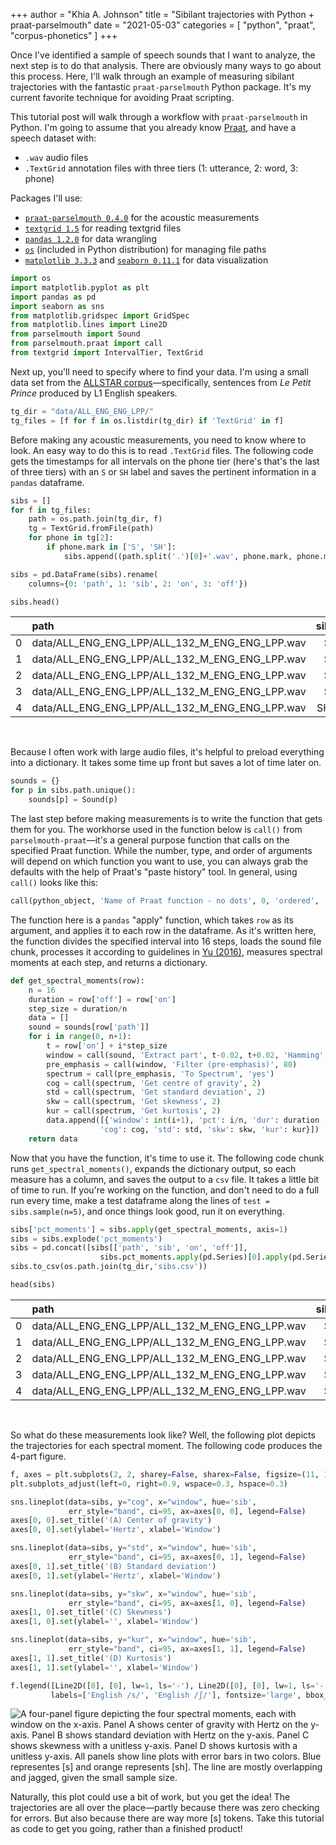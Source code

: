 +++
author = "Khia A. Johnson"
title = "Sibilant trajectories with Python + praat-parselmouth"
date = "2021-05-03"
categories = [
    "python",
    "praat",
    "corpus-phonetics"
	]
+++

Once I've identified a sample of speech sounds that I want to analyze, the next step is to do that analysis. There are obviously many ways to go about this process. Here, I'll walk through an example of measuring sibilant trajectories with the fantastic `praat-parselmouth` Python package. It's my current favorite technique for avoiding Praat scripting.

 <!--more-->

This tutorial post will walk through a workflow with `praat-parselmouth` in Python. I'm going to assume that you already know [Praat](https://www.fon.hum.uva.nl/praat/), and have a speech dataset with:
- `.wav` audio files
- `.TextGrid` annotation files with three tiers (1: utterance, 2: word, 3: phone)

Packages I'll use:
- [`praat-parselmouth 0.4.0`](https://parselmouth.readthedocs.io/en/stable/index.html) for the acoustic measurements
- [`textgrid 1.5`](https://github.com/kylebgorman/textgrid) for reading textgrid files
- [`pandas 1.2.0`](https://pandas.pydata.org/pandas-docs/stable/index.html) for data wrangling
- [`os`](https://docs.python.org/3/library/os.html) (included in Python distribution) for managing file paths
- [`matplotlib 3.3.3`](https://matplotlib.org/) and [`seaborn 0.11.1`](https://seaborn.pydata.org/) for data visualization

```py
import os
import matplotlib.pyplot as plt
import pandas as pd
import seaborn as sns
from matplotlib.gridspec import GridSpec
from matplotlib.lines import Line2D
from parselmouth import Sound
from parselmouth.praat import call
from textgrid import IntervalTier, TextGrid
```

Next up, you'll need to specify where to find your data. I'm using a small data set from the [ALLSTAR corpus](https://groups.linguistics.northwestern.edu/speech_comm_group/allsstar2/#!/)—specifically, sentences from *Le Petit Prince* produced by L1 English speakers. 

```py
tg_dir = "data/ALL_ENG_ENG_LPP/"
tg_files = [f for f in os.listdir(tg_dir) if 'TextGrid' in f]
```

Before making any acoustic measurements, you need to know where to look. An easy way to do this is to read `.TextGrid` files. The following code gets the timestamps for all intervals on the phone tier (here's that's the last of three tiers) with an `S` or `SH` label and saves the pertinent information in a `pandas` dataframe.

```py
sibs = []
for f in tg_files:
    path = os.path.join(tg_dir, f)
    tg = TextGrid.fromFile(path)
    for phone in tg[2]:
        if phone.mark in ['S', 'SH']:
            sibs.append((path.split('.')[0]+'.wav', phone.mark, phone.minTime, phone.maxTime))

sibs = pd.DataFrame(sibs).rename(
    columns={0: 'path', 1: 'sib', 2: 'on', 3: 'off'})

sibs.head()
```
| | path | sib | on | off |
| :--- | :--- | ---: | ---: | ---: |
| 0 | data/ALL_ENG_ENG_LPP/ALL_132_M_ENG_ENG_LPP.wav | S  | 0.193 | 0.313 |
| 1 | data/ALL_ENG_ENG_LPP/ALL_132_M_ENG_ENG_LPP.wav | S  | 1.843 | 1.902 |
| 2 | data/ALL_ENG_ENG_LPP/ALL_132_M_ENG_ENG_LPP.wav | S  | 3.227 | 3.267 |
| 3 | data/ALL_ENG_ENG_LPP/ALL_132_M_ENG_ENG_LPP.wav | S  | 3.597 | 3.687 |
| 4 | data/ALL_ENG_ENG_LPP/ALL_132_M_ENG_ENG_LPP.wav | SH | 6.113 | 6.253 |

<br>

Because I often work with large audio files, it's helpful to preload everything into a dictionary. It takes some time up front but saves a lot of time later on. 

```py
sounds = {}
for p in sibs.path.unique():
    sounds[p] = Sound(p)
```

The last step before making measurements is to write the function that gets them for you. The workhorse used in the function below is `call()` from `parselmouth-praat`—it's a general purpose function that calls on the specified Praat function. While the number, type, and order of arguments will depend on which function you want to use, you can always grab the defaults with the help of Praat's "paste history" tool. In general, using `call()` looks like this:

```py
call(python_object, 'Name of Praat function - no dots', 0, 'ordered', 'args')
```

The function here is a `pandas` "apply" function, which takes `row` as its argument, and applies it to each row in the dataframe. As it's written here, the function divides the specified interval into 16 steps, loads the sound file chunk, processes it according to guidelines in [Yu (2016)](http://asa.scitation.org/doi/abs/10.1121/1.4944992), measures spectral moments at each step, and returns a dictionary. 

```py
def get_spectral_moments(row):
    n = 16
    duration = row['off'] = row['on']
    step_size = duration/n
    data = []
    sound = sounds[row['path']]
    for i in range(0, n+1):
        t = row['on'] + i*step_size
        window = call(sound, 'Extract part', t-0.02, t+0.02, 'Hamming', 1, 'yes')
        pre_emphasis = call(window, 'Filter (pre-emphasis)', 80)
        spectrum = call(pre_emphasis, 'To Spectrum', 'yes')
        cog = call(spectrum, 'Get centre of gravity', 2)
        std = call(spectrum, 'Get standard deviation', 2)
        skw = call(spectrum, 'Get skewness', 2)
        kur = call(spectrum, 'Get kurtosis', 2)
        data.append([{'window': int(i+1), 'pct': i/n, 'dur': duration ,
                    'cog': cog, 'std': std, 'skw': skw, 'kur': kur}])
    return data
```

Now that you have the function, it's time to use it. The following code chunk runs `get_spectral_moments()`, expands the dictionary output, so each measure has a column, and saves the output to a `csv` file. It takes a little bit of time to run. If you're working on the function, and don't need to do a full run every time, make a test dataframe along the lines of `test = sibs.sample(n=5)`, and once things look good, run it on everything. 

```py
sibs['pct_moments'] = sibs.apply(get_spectral_moments, axis=1)
sibs = sibs.explode('pct_moments')
sibs = pd.concat([sibs[['path', 'sib', 'on', 'off']],
                    sibs.pct_moments.apply(pd.Series)[0].apply(pd.Series)], axis=1)
sibs.to_csv(os.path.join(tg_dir,'sibs.csv'))

head(sibs)
```
| | path | sib | on | off | window | pct | dur | cog | std | skw | kur |
| :--- | :--- | ---: | ---: | ---: |  ---: | ---: | ---: | ---: | ---: | ---: | ---: |
| 0 | data/ALL_ENG_ENG_LPP/ALL_132_M_ENG_ENG_LPP.wav | S | 0.19 | 0.31 | 1.0 | 0.00 | 0.19 | 5056.18 | 1994.65 | -0.46 |  0.06 |
| 1 | data/ALL_ENG_ENG_LPP/ALL_132_M_ENG_ENG_LPP.wav | S | 0.19 | 0.31 | 2.0 | 0.06 | 0.19 | 6205.59 | 1462.78 | -0.61 |  0.90 |
| 2 | data/ALL_ENG_ENG_LPP/ALL_132_M_ENG_ENG_LPP.wav | S | 0.19 | 0.31 | 3.0 | 0.12 | 0.19 | 6211.34 | 1284.72 |  0.10 |  0.34 |
| 3 | data/ALL_ENG_ENG_LPP/ALL_132_M_ENG_ENG_LPP.wav | S | 0.19 | 0.31 | 4.0 | 0.19 | 0.19 | 6398.85 | 1399.34 |  0.28 | -0.48 |
| 4 | data/ALL_ENG_ENG_LPP/ALL_132_M_ENG_ENG_LPP.wav | S | 0.19 | 0.31 | 5.0 | 0.25 | 0.19 | 6713.47 | 1361.21 |  0.02 | -0.42 |

<br> 

So what do these measurements look like? Well, the following plot depicts the trajectories for each spectral moment. The following code produces the 4-part figure. 

```py
f, axes = plt.subplots(2, 2, sharey=False, sharex=False, figsize=(11, 10))
plt.subplots_adjust(left=0, right=0.9, wspace=0.3, hspace=0.3)

sns.lineplot(data=sibs, y="cog", x="window", hue='sib',
             err_style="band", ci=95, ax=axes[0, 0], legend=False)
axes[0, 0].set_title('(A) Center of gravity')
axes[0, 0].set(ylabel='Hertz', xlabel='Window')

sns.lineplot(data=sibs, y="std", x="window", hue='sib',
             err_style="band", ci=95, ax=axes[0, 1], legend=False)
axes[0, 1].set_title('(B) Standard deviation')
axes[0, 1].set(ylabel='Hertz', xlabel='Window')

sns.lineplot(data=sibs, y="skw", x="window", hue='sib',
             err_style="band", ci=95, ax=axes[1, 0], legend=False)
axes[1, 0].set_title('(C) Skewness')
axes[1, 0].set(ylabel='', xlabel='Window')

sns.lineplot(data=sibs, y="kur", x="window", hue='sib',
             err_style="band", ci=95, ax=axes[1, 1], legend=False)
axes[1, 1].set_title('(D) Kurtosis')
axes[1, 1].set(ylabel='', xlabel='Window')

f.legend([Line2D([0], [0], lw=1, ls='-'), Line2D([0], [0], lw=1, ls='-')],
         labels=['English /s/', 'English /ʃ/'], fontsize='large', bbox_to_anchor=(1.08, 0.5))

```

![A four-panel figure depicting the four spectral moments, each with window on the x-axis. Panel A shows center of gravity with Hertz on the y-axis. Panel B shows standard deviation with Hertz on the y-axis. Panel C shows skewness with a unitless y-axis. Panel D shows kurtosis with a unitless y-axis. All panels show line plots with error bars in two colors. Blue representes [s] and orange represents [sh]. The line are mostly overlapping and jagged, given the small sample size. ](/images/parselmouth-sibilants.png)

Naturally, this plot could use a bit of work, but you get the idea! The trajectories are all over the place—partly because there was zero checking for errors. But also because there are way more [s] tokens. Take this tutorial as code to get you going, rather than a finished product!
